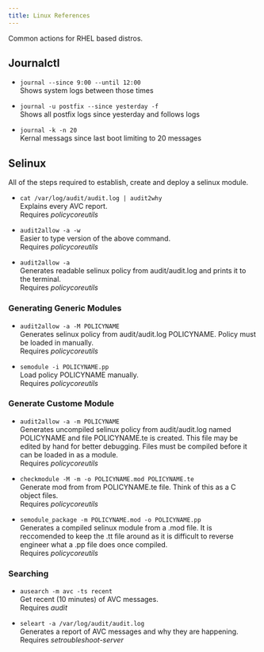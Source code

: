 ```yaml
---
title: Linux References
---
```

<div class='article-list'>

Common actions for RHEL based distros.

## Journalctl
- `journal --since 9:00 --until 12:00`  
Shows system logs between those times

- `journal -u postfix --since yesterday -f`  
Shows all postfix logs since yesterday and follows logs

- `journal -k -n 20`  
Kernal messags since last boot limiting to 20 messages

## Selinux
All of the steps required to establish, create and deploy a selinux module.

- `cat /var/log/audit/audit.log | audit2why`  
Explains every AVC report.  
Requires _policycoreutils_

- `audit2allow -a -w`  
Easier to type version of the above command.  
Requires _policycoreutils_

- `audit2allow -a`  
Generates readable selinux policy from audit/audit.log and prints it to the
terminal.  
Requires _policycoreutils_

### Generating Generic Modules #####
- `audit2allow -a -M POLICYNAME`  
Generates selinux policy from audit/audit.log POLICYNAME. Policy must be loaded
in manually.  
Requires _policycoreutils_

- `semodule -i POLICYNAME.pp`  
Load policy POLICYNAME manually.  
Requires _policycoreutils_

### Generate Custome Module
- `audit2allow -a -m POLICYNAME`  
Generates uncompiled selinux policy from audit/audit.log named POLICYNAME and
file POLICYNAME.te is created. This file may be edited by hand for better
debugging. Files must be compiled before it can be loaded in as a module.  
Requires _policycoreutils_

- `checkmodule -M -m -o POLICYNAME.mod POLICYNAME.te`  
Generate mod from from POLICYNAME.te file. Think of this as a C object files.  
Requires _policycoreutils_

- `semodule_package -m POLICYNAME.mod -o POLICYNAME.pp`  
Generates a compiled selinux module from a .mod file. It is reccomended to keep
the .tt file around as it is difficult to reverse engineer what a .pp file does
once compiled.  
Requires _policycoreutils_

### Searching
- `ausearch -m avc -ts recent`  
Get recent (10 minutes) of AVC messages.  
Requires _audit_

- `seleart -a /var/log/audit/audit.log`  
Generates a report of AVC messages and why they are happening.  
Requires _setroubleshoot-server_

</div>
